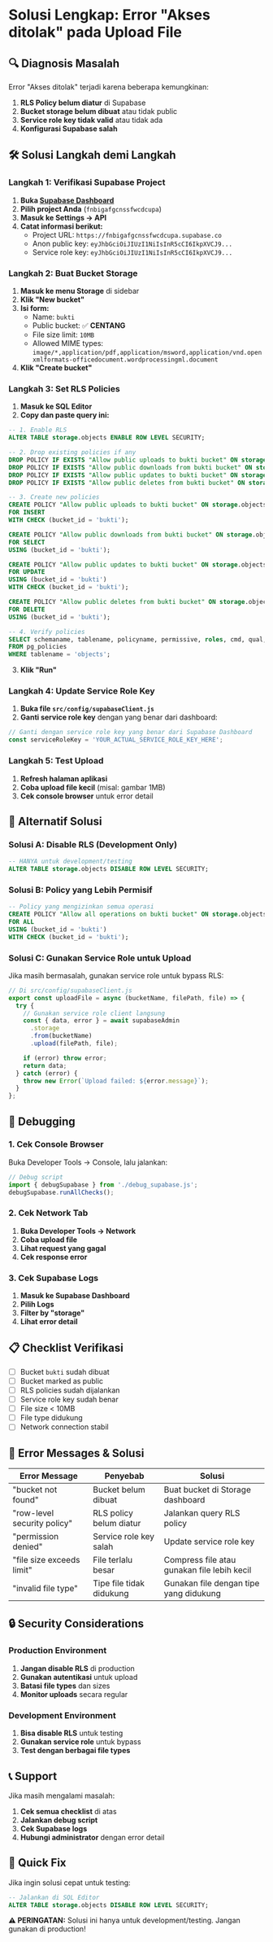 # Solusi Lengkap: Error "Akses ditolak" pada Upload File

## 🔍 **Diagnosis Masalah**

Error "Akses ditolak" terjadi karena beberapa kemungkinan:

1. **RLS Policy belum diatur** di Supabase
2. **Bucket storage belum dibuat** atau tidak public
3. **Service role key tidak valid** atau tidak ada
4. **Konfigurasi Supabase salah**

## 🛠️ **Solusi Langkah demi Langkah**

### **Langkah 1: Verifikasi Supabase Project**

1. **Buka [Supabase Dashboard](https://supabase.com/dashboard)**
2. **Pilih project Anda** (`fnbigafgcnssfwcdcupa`)
3. **Masuk ke Settings → API**
4. **Catat informasi berikut:**
   - Project URL: `https://fnbigafgcnssfwcdcupa.supabase.co`
   - Anon public key: `eyJhbGciOiJIUzI1NiIsInR5cCI6IkpXVCJ9...`
   - Service role key: `eyJhbGciOiJIUzI1NiIsInR5cCI6IkpXVCJ9...`

### **Langkah 2: Buat Bucket Storage**

1. **Masuk ke menu Storage** di sidebar
2. **Klik "New bucket"**
3. **Isi form:**
   - Name: `bukti`
   - Public bucket: ✅ **CENTANG**
   - File size limit: `10MB`
   - Allowed MIME types: `image/*,application/pdf,application/msword,application/vnd.openxmlformats-officedocument.wordprocessingml.document`
4. **Klik "Create bucket"**

### **Langkah 3: Set RLS Policies**

1. **Masuk ke SQL Editor**
2. **Copy dan paste query ini:**

```sql
-- 1. Enable RLS
ALTER TABLE storage.objects ENABLE ROW LEVEL SECURITY;

-- 2. Drop existing policies if any
DROP POLICY IF EXISTS "Allow public uploads to bukti bucket" ON storage.objects;
DROP POLICY IF EXISTS "Allow public downloads from bukti bucket" ON storage.objects;
DROP POLICY IF EXISTS "Allow public updates to bukti bucket" ON storage.objects;
DROP POLICY IF EXISTS "Allow public deletes from bukti bucket" ON storage.objects;

-- 3. Create new policies
CREATE POLICY "Allow public uploads to bukti bucket" ON storage.objects
FOR INSERT 
WITH CHECK (bucket_id = 'bukti');

CREATE POLICY "Allow public downloads from bukti bucket" ON storage.objects
FOR SELECT 
USING (bucket_id = 'bukti');

CREATE POLICY "Allow public updates to bukti bucket" ON storage.objects
FOR UPDATE 
USING (bucket_id = 'bukti')
WITH CHECK (bucket_id = 'bukti');

CREATE POLICY "Allow public deletes from bukti bucket" ON storage.objects
FOR DELETE 
USING (bucket_id = 'bukti');

-- 4. Verify policies
SELECT schemaname, tablename, policyname, permissive, roles, cmd, qual, with_check 
FROM pg_policies 
WHERE tablename = 'objects';
```

3. **Klik "Run"**

### **Langkah 4: Update Service Role Key**

1. **Buka file `src/config/supabaseClient.js`**
2. **Ganti service role key** dengan yang benar dari dashboard:

```javascript
// Ganti dengan service role key yang benar dari Supabase Dashboard
const serviceRoleKey = 'YOUR_ACTUAL_SERVICE_ROLE_KEY_HERE';
```

### **Langkah 5: Test Upload**

1. **Refresh halaman aplikasi**
2. **Coba upload file kecil** (misal: gambar 1MB)
3. **Cek console browser** untuk error detail

## 🔧 **Alternatif Solusi**

### **Solusi A: Disable RLS (Development Only)**

```sql
-- HANYA untuk development/testing
ALTER TABLE storage.objects DISABLE ROW LEVEL SECURITY;
```

### **Solusi B: Policy yang Lebih Permisif**

```sql
-- Policy yang mengizinkan semua operasi
CREATE POLICY "Allow all operations on bukti bucket" ON storage.objects
FOR ALL 
USING (bucket_id = 'bukti')
WITH CHECK (bucket_id = 'bukti');
```

### **Solusi C: Gunakan Service Role untuk Upload**

Jika masih bermasalah, gunakan service role untuk bypass RLS:

```javascript
// Di src/config/supabaseClient.js
export const uploadFile = async (bucketName, filePath, file) => {
  try {
    // Gunakan service role client langsung
    const { data, error } = await supabaseAdmin
      .storage
      .from(bucketName)
      .upload(filePath, file);

    if (error) throw error;
    return data;
  } catch (error) {
    throw new Error(`Upload failed: ${error.message}`);
  }
};
```

## 🐛 **Debugging**

### **1. Cek Console Browser**

Buka Developer Tools → Console, lalu jalankan:

```javascript
// Debug script
import { debugSupabase } from './debug_supabase.js';
debugSupabase.runAllChecks();
```

### **2. Cek Network Tab**

1. **Buka Developer Tools → Network**
2. **Coba upload file**
3. **Lihat request yang gagal**
4. **Cek response error**

### **3. Cek Supabase Logs**

1. **Masuk ke Supabase Dashboard**
2. **Pilih Logs**
3. **Filter by "storage"**
4. **Lihat error detail**

## 📋 **Checklist Verifikasi**

- [ ] Bucket `bukti` sudah dibuat
- [ ] Bucket marked as public
- [ ] RLS policies sudah dijalankan
- [ ] Service role key sudah benar
- [ ] File size < 10MB
- [ ] File type didukung
- [ ] Network connection stabil

## 🚨 **Error Messages & Solusi**

| Error Message | Penyebab | Solusi |
|---------------|----------|--------|
| "bucket not found" | Bucket belum dibuat | Buat bucket di Storage dashboard |
| "row-level security policy" | RLS policy belum diatur | Jalankan query RLS policy |
| "permission denied" | Service role key salah | Update service role key |
| "file size exceeds limit" | File terlalu besar | Compress file atau gunakan file lebih kecil |
| "invalid file type" | Tipe file tidak didukung | Gunakan file dengan tipe yang didukung |

## 🔒 **Security Considerations**

### **Production Environment**

1. **Jangan disable RLS** di production
2. **Gunakan autentikasi** untuk upload
3. **Batasi file types** dan sizes
4. **Monitor uploads** secara regular

### **Development Environment**

1. **Bisa disable RLS** untuk testing
2. **Gunakan service role** untuk bypass
3. **Test dengan berbagai file types**

## 📞 **Support**

Jika masih mengalami masalah:

1. **Cek semua checklist** di atas
2. **Jalankan debug script**
3. **Cek Supabase logs**
4. **Hubungi administrator** dengan error detail

## 🎯 **Quick Fix**

Jika ingin solusi cepat untuk testing:

```sql
-- Jalankan di SQL Editor
ALTER TABLE storage.objects DISABLE ROW LEVEL SECURITY;
```

**⚠️ PERINGATAN:** Solusi ini hanya untuk development/testing. Jangan gunakan di production! 